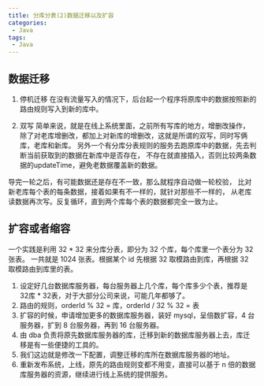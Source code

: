 ```yaml
---
title: 分库分表(2)数据迁移以及扩容
categories:
 - Java
tags:
 - Java
---
```


## 数据迁移
1. 停机迁移
在没有流量写入的情况下，后台起一个程序将原库中的数据按照新的路由规则写入到新的库中。

2. 双写
简单来说，就是在线上系统里面，之前所有写库的地方，增删改操作，
除了对老库增删改，都加上对新库的增删改，这就是所谓的双写，同时写俩库，老库和新库。
另外一个有分库分表规则的服务去跑原库中的数据，先去判断当前获取到的数据在新库中是否存在，
不存在就直接插入，否则比较两条数据的updateTime，避免老数据覆盖新的数据。

导完一轮之后，有可能数据还是存在不一致，那么就程序自动做一轮校验，
比对新老库每个表的每条数据，接着如果有不一样的，就针对那些不一样的，
从老库读数据再次写。反复循环，直到两个库每个表的数据都完全一致为止。

## 扩容或者缩容
一个实践是利用 32 * 32 来分库分表，即分为 32 个库，每个库里一个表分为 32 张表。
一共就是 1024 张表。根据某个 id 先根据 32 取模路由到库，再根据 32 取模路由到库里的表。

1. 设定好几台数据库服务器，每台服务器上几个库，每个库多少个表，推荐是 32库 * 32表，对于大部分公司来说，可能几年都够了。
2. 路由的规则，orderId % 32 = 库，orderId / 32 % 32 = 表
3. 扩容的时候，申请增加更多的数据库服务器，装好 mysql，呈倍数扩容，4 台服务器，扩到 8 台服务器，再到 16 台服务器。
4. 由 dba 负责将原先数据库服务器的库，迁移到新的数据库服务器上去，库迁移是有一些便捷的工具的。
5. 我们这边就是修改一下配置，调整迁移的库所在数据库服务器的地址。
6. 重新发布系统，上线，原先的路由规则变都不用变，直接可以基于 n 倍的数据库服务器的资源，继续进行线上系统的提供服务。





